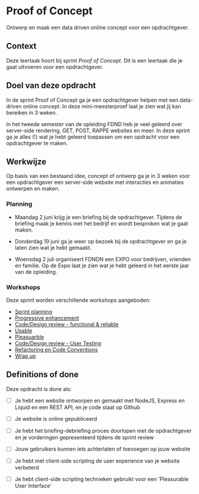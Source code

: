 # Proof of Concept

Ontwerp en maak een data driven online concept voor een opdrachtgever.

## Context
Deze leertaak hoort bij sprint _Proof of Concept_. Dit is een leertaak die je gaat uitvoeren voor een opdrachtgever.

## Doel van deze opdracht

In de sprint Proof of Concept ga je een opdrachtgever helpen met een data-driven online concept. In deze mini-meesterproef laat je zien wat jij kan bereiken in 3 weken.

In het tweede semester van de opleiding FDND heb je veel geleerd over server-side rendering, GET, POST, RAPPE websites en meer. In deze sprint ga je alles (!) wat je hebt geleerd toepassen om een opdracht voor een opdrachtgever te maken.

## Werkwijze

Op basis van een bestaand idee, concept of ontwerp ga je in 3 weken voor een opdrachtgever een server-side website met interacties en animaties ontwerpen en maken.

### Planning

* Maandag 2 juni krijg je een briefing bij de opdrachtgever. Tijdens de briefing maak je kennis met het bedrijf en wordt besproken wat je gaat maken.

* Donderdag 19 juni ga je weer op bezoek bij de opdrachtgever en ga je laten zien wat je hebt gemaakt.

* Woensdag 2 juli organiseert FDNDN een EXPO voor bedrijven, vrienden en familie. Op de Expo laat je zien wat je hebt geleerd in het eerste jaar van de opleiding.


### Workshops

Deze sprint worden verschillende workshops aangeboden:

- [Sprint planning](sprint-planning.md)
- [Progressive enhancement](progressive-enhancement.md)
- [Code/Design review - functional & reliable](code-design-review-functional-reliable.md)
- [Usable](usable.md)
- [Pleasuarble](pleasurable.md)
- [Code/Design review - User Testing](code-design-review-user-testing.md)
- [Refactoring en Code Conventions](refactoring-code-conventions.md)
- [Wrap up](wrap-up.md)



## Definitions of done

Deze opdracht is done als:

- [ ] Je hebt een website ontworpen en gemaakt met NodeJS, Express en Liquid en een REST API, en je code staat op Github
- [ ] Je website is online gepubliceerd
- [ ] Je hebt het briefing-debriefing proces doorlopen met de opdrachtgever en je vorderingen gepresenteerd tijdens de sprint review
- [ ] Jouw gebruikers kunnen iets achterlaten of toevoegen op jouw website
- [ ] Je hebt met client-side scripting de user experience van je website verbeterd
- [ ] Je hebt client-side scripting technieken gebruikt voor een 'Pleasurable User Interface'
 